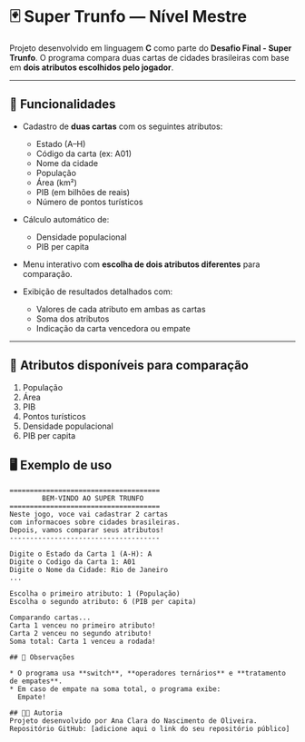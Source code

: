 # 🃏 Super Trunfo — Nível Mestre

Projeto desenvolvido em linguagem **C** como parte do **Desafio Final - Super Trunfo**.
O programa compara duas cartas de cidades brasileiras com base em **dois atributos escolhidos pelo jogador**.

---

## 🚀 Funcionalidades

* Cadastro de **duas cartas** com os seguintes atributos:

  * Estado (A–H)
  * Código da carta (ex: A01)
  * Nome da cidade
  * População
  * Área (km²)
  * PIB (em bilhões de reais)
  * Número de pontos turísticos
* Cálculo automático de:

  * Densidade populacional
  * PIB per capita
* Menu interativo com **escolha de dois atributos diferentes** para comparação.
* Exibição de resultados detalhados com:

  * Valores de cada atributo em ambas as cartas
  * Soma dos atributos
  * Indicação da carta vencedora ou empate

---

## 🧠 Atributos disponíveis para comparação

1. População
2. Área
3. PIB
4. Pontos turísticos
5. Densidade populacional
6. PIB per capita

## 🖥️ Exemplo de uso

```
=====================================
        BEM-VINDO AO SUPER TRUNFO
=====================================
Neste jogo, voce vai cadastrar 2 cartas
com informacoes sobre cidades brasileiras.
Depois, vamos comparar seus atributos!
-------------------------------------

Digite o Estado da Carta 1 (A-H): A
Digite o Codigo da Carta 1: A01
Digite o Nome da Cidade: Rio de Janeiro
...

Escolha o primeiro atributo: 1 (População)
Escolha o segundo atributo: 6 (PIB per capita)

Comparando cartas...
Carta 1 venceu no primeiro atributo!
Carta 2 venceu no segundo atributo!
Soma total: Carta 1 venceu a rodada!

## 🧾 Observações

* O programa usa **switch**, **operadores ternários** e **tratamento de empates**.
* Em caso de empate na soma total, o programa exibe:
  Empate!

## 👩‍💻 Autoria
Projeto desenvolvido por Ana Clara do Nascimento de Oliveira.
Repositório GitHub: [adicione aqui o link do seu repositório público]
